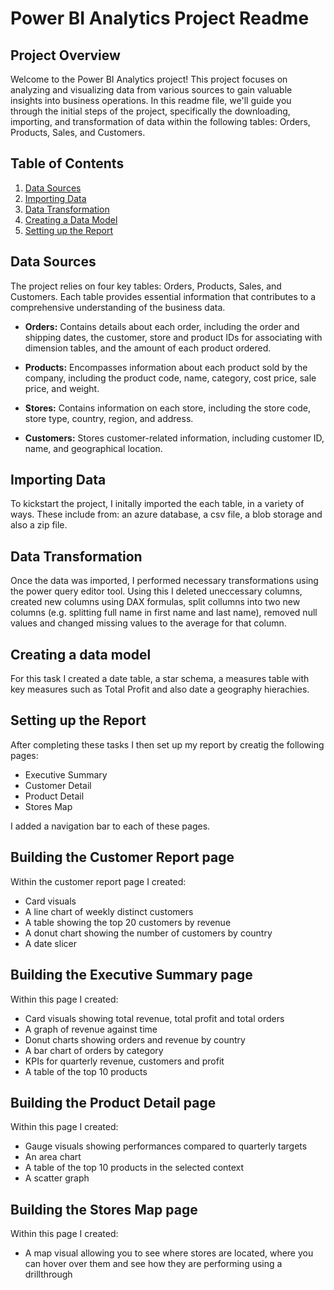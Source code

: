 # Power BI Analytics Project Readme


## Project Overview

Welcome to the Power BI Analytics project! This project focuses on analyzing and visualizing data from various sources to gain valuable insights into business operations. In this readme file, we'll guide you through the initial steps of the project, specifically the downloading, importing, and transformation of data within the following tables: Orders, Products, Sales, and Customers.


## Table of Contents

1. [Data Sources](#data-sources)
2. [Importing Data](#importing-data)
3. [Data Transformation](#data-transformation)
4. [Creating a Data Model](#Creating-a-data-model)
5. [Setting up the Report](#Setting-up-the-report)

## Data Sources

The project relies on four key tables: Orders, Products, Sales, and Customers. Each table provides essential information that contributes to a comprehensive understanding of the business data.

- **Orders:** Contains details about each order, including the order and shipping dates, the customer, store and product IDs for associating with dimension tables, and the amount of each product ordered.

- **Products:** Encompasses information about each product sold by the company, including the product code, name, category, cost price, sale price, and weight.

- **Stores:** Contains information on each store, including the store code, store type, country, region, and address.

- **Customers:** Stores customer-related information, including customer ID, name, and geographical location.


## Importing Data

To kickstart the project, I initally imported the each table, in a variety of ways. These include from: an azure database, a csv file, a blob storage and also a zip file.

## Data Transformation

Once the data was imported, I performed  necessary transformations using the power query editor tool. Using this I deleted uneccessary columns, created new columns using DAX formulas, split collumns into two new columns (e.g. splitting full name in first name and last name), removed null values and changed  missing values to the average for that column.


## Creating a data model

For this task I created a date table, a star schema, a measures table with key measures such as Total Profit and also date a geography hierachies.


## Setting up the Report

After completing these tasks I then set up my report by creatig the following pages:
- Executive Summary
- Customer Detail
- Product Detail
- Stores Map

I added a navigation bar to each of these pages.


## Building the Customer Report page

Within  the customer report page I created:
- Card visuals
- A line chart of weekly distinct customers
- A table showing the top 20 customers by revenue
- A donut chart showing the number of customers by country
- A date slicer


## Building the Executive Summary page

Within this page I created:
- Card visuals showing total revenue, total profit and total orders
- A graph of revenue against time
- Donut charts showing orders and revenue by country
- A bar chart of orders by category
- KPIs for quarterly revenue, customers and profit
- A table of the top 10 products


## Building the Product Detail page

Within this page I created:
- Gauge visuals showing performances compared to quarterly targets
- An area chart
- A table of the top 10 products in the selected context
- A scatter graph


## Building the Stores Map page

Within this page I created:
- A map visual allowing you to see where stores are located, where you can hover over them and see how they are performing using a drillthrough
